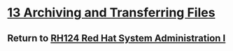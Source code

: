# [13 Archiving and Transferring Files](/rh124_red_hat_system_administration_i/13_archiving_and_transferring_files/README.md)

## Return to [RH124 Red Hat System Administration I](/rh124_red_hat_system_administration_i/README.md)
